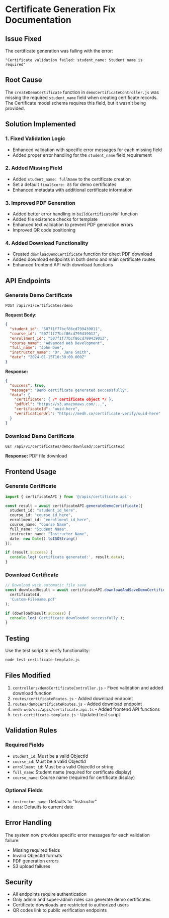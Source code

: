 # Certificate Generation Fix Documentation

## Issue Fixed

The certificate generation was failing with the error:
```
"Certificate validation failed: student_name: Student name is required"
```

## Root Cause

The `createDemoCertificate` function in `demoCertificateController.js` was missing the required `student_name` field when creating certificate records. The Certificate model schema requires this field, but it wasn't being provided.

## Solution Implemented

### 1. Fixed Validation Logic
- Enhanced validation with specific error messages for each missing field
- Added proper error handling for the `student_name` field requirement

### 2. Added Missing Field
- Added `student_name: fullName` to the certificate creation
- Set a default `finalScore: 85` for demo certificates
- Enhanced metadata with additional certificate information

### 3. Improved PDF Generation
- Added better error handling in `buildCertificatePDF` function
- Added file existence checks for template
- Enhanced text validation to prevent PDF generation errors
- Improved QR code positioning

### 4. Added Download Functionality
- Created `downloadDemoCertificate` function for direct PDF download
- Added download endpoints in both demo and main certificate routes
- Enhanced frontend API with download functions

## API Endpoints

### Generate Demo Certificate
```http
POST /api/v1/certificates/demo
```

**Request Body:**
```json
{
  "student_id": "507f1f77bcf86cd799439011",
  "course_id": "507f1f77bcf86cd799439012", 
  "enrollment_id": "507f1f77bcf86cd799439013",
  "course_name": "Advanced Web Development",
  "full_name": "John Doe",
  "instructor_name": "Dr. Jane Smith",
  "date": "2024-01-15T10:30:00.000Z"
}
```

**Response:**
```json
{
  "success": true,
  "message": "Demo certificate generated successfully",
  "data": {
    "certificate": { /* certificate object */ },
    "pdfUrl": "https://s3.amazonaws.com/...",
    "certificateId": "uuid-here",
    "verificationUrl": "https://medh.co/certificate-verify/uuid-here"
  }
}
```

### Download Demo Certificate
```http
GET /api/v1/certificates/demo/download/:certificateId
```

**Response:** PDF file download

## Frontend Usage

### Generate Certificate
```typescript
import { certificateAPI } from '@/apis/certificate.api';

const result = await certificateAPI.generateDemoCertificate({
  student_id: "student_id_here",
  course_id: "course_id_here", 
  enrollment_id: "enrollment_id_here",
  course_name: "Course Name",
  full_name: "Student Name",
  instructor_name: "Instructor Name",
  date: new Date().toISOString()
});

if (result.success) {
  console.log('Certificate generated:', result.data);
}
```

### Download Certificate
```typescript
// Download with automatic file save
const downloadResult = await certificateAPI.downloadAndSaveDemoCertificate(
  certificateId,
  'Custom-Filename.pdf'
);

if (downloadResult.success) {
  console.log('Certificate downloaded successfully');
}
```

## Testing

Use the test script to verify functionality:
```bash
node test-certificate-template.js
```

## Files Modified

1. `controllers/demoCertificateController.js` - Fixed validation and added download function
2. `routes/certificateRoutes.js` - Added download endpoint
3. `routes/demoCertificateRoutes.js` - Added download endpoint
4. `medh-web/src/apis/certificate.api.ts` - Added frontend API functions
5. `test-certificate-template.js` - Updated test script

## Validation Rules

### Required Fields
- `student_id`: Must be a valid ObjectId
- `course_id`: Must be a valid ObjectId  
- `enrollment_id`: Must be a valid ObjectId or string
- `full_name`: Student name (required for certificate display)
- `course_name`: Course name (required for certificate display)

### Optional Fields
- `instructor_name`: Defaults to "Instructor"
- `date`: Defaults to current date

## Error Handling

The system now provides specific error messages for each validation failure:
- Missing required fields
- Invalid ObjectId formats
- PDF generation errors
- S3 upload failures

## Security

- All endpoints require authentication
- Only admin and super-admin roles can generate demo certificates
- Certificate downloads are restricted to authorized users
- QR codes link to public verification endpoints
